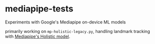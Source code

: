# mediapipe-tests
Experiments with Google's Mediapipe on-device ML models

primarily working on `mp-holistic-legacy.py`, handling landmark tracking with [Mediapipe's Holistic model](https://github.com/google/mediapipe/blob/master/docs/solutions/holistic.md).
